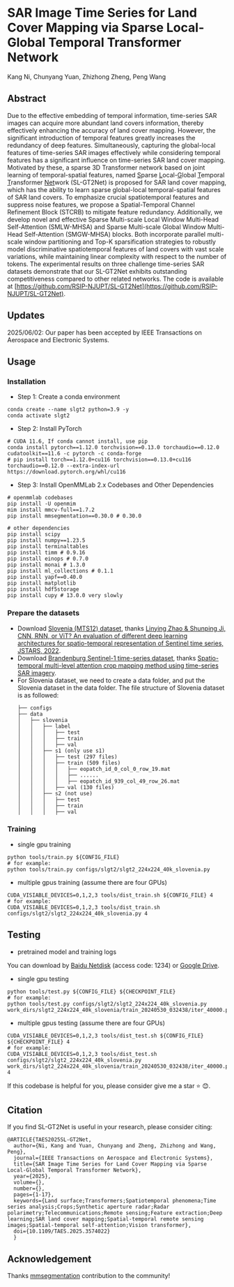 # SAR Image Time Series for Land Cover Mapping via Sparse Local-Global Temporal Transformer Network

Kang Ni, Chunyang Yuan, Zhizhong Zheng, Peng Wang

## Abstract
Due to the effective embedding of temporal information, time-series SAR images can acquire more abundant land covers information, thereby effectively enhancing the accuracy of land cover mapping. However, the significant introduction of temporal features greatly increases the redundancy of deep features. Simultaneously, capturing the global-local features of time-series SAR images effectively while considering temporal features has a significant influence on time-series SAR land cover mapping. Motivated by these, a sparse 3D Transformer network based on joint learning of temporal-spatial features, named <u>S</u>parse <u>L</u>ocal-<u>G</u>lobal <u>T</u>emporal <u>T</u>ransformer <u>Net</u>work (SL-GT2Net) is proposed for SAR land cover mapping, which has the ability to learn sparse global-local temporal-spatial features of SAR land covers. To emphasize crucial spatiotemporal features and suppress noise features, we propose a Spatial-Temporal Channel Refinement Block (STCRB) to mitigate feature redundancy. Additionally, we develop novel and effective Sparse Multi-scale Local Window Multi-Head Self-Attention (SMLW-MHSA) and Sparse Multi-scale Global Window Multi-Head Self-Attention (SMGW-MHSA) blocks. Both incorporate parallel multi-scale window partitioning and Top-K sparsification strategies to robustly model discriminative spatiotemporal features of land covers with vast scale variations, while maintaining linear complexity with respect to the number of tokens. The experimental results on three challenge time-series SAR datasets demonstrate that our SL-GT2Net exhibits outstanding competitiveness compared to other related networks. The code is available at [https://github.com/RSIP-NJUPT/SL-GT2Net](https://github.com/RSIP-NJUPT/SL-GT2Net).



## Updates
2025/06/02: Our paper has been accepted by IEEE Transactions on Aerospace and Electronic Systems.

## Usage

### Installation

* Step 1: Create a conda environment

```shell
conda create --name slgt2 python=3.9 -y
conda activate slgt2
```

* Step 2: Install PyTorch

```shell
# CUDA 11.6, If conda cannot install, use pip
conda install pytorch==1.12.0 torchvision==0.13.0 torchaudio==0.12.0 cudatoolkit==11.6 -c pytorch -c conda-forge
# pip install torch==1.12.0+cu116 torchvision==0.13.0+cu116 torchaudio==0.12.0 --extra-index-url https://download.pytorch.org/whl/cu116
```

* Step 3: Install OpenMMLab 2.x Codebases and Other Dependencies

```shell
# openmmlab codebases
pip install -U openmim
mim install mmcv-full==1.7.2
pip install mmsegmentation==0.30.0 # 0.30.0

# other dependencies
pip install scipy
pip install numpy==1.23.5
pip install terminaltables
pip install timm # 0.9.16
pip install einops # 0.7.0
pip install monai # 1.3.0
pip install ml_collections # 0.1.1
pip install yapf==0.40.0
pip install matplotlib
pip install hdf5storage
pip install cupy # 13.0.0 very slowly
```
<!-- * Install mmseg
  * Please refer to [mmsegmentation](https://github.com/open-mmlab/mmsegmentation) to get installation guide. 
  * This repository is based on mmseg-0.30.0 and pytorch-1.12.0. -->
<!-- * Clone the repository -->
  <!-- ```shell
  git clone https://github.com/wanghao9610/TMANet.git
  cd TMANet
  pip install -e .
  ``` -->
### Prepare the datasets
  * Download [Slovenia (MTS12) dataset](http://gpcv.whu.edu.cn/data/dataset12/dataset12.html), thanks [Linying Zhao & Shunping Ji, CNN, RNN, or ViT? An evaluation of different deep learning architectures for spatio-temporal representation of Sentinel time series, JSTARS, 2022](https://ieeexplore.ieee.org/document/9940533). 
  * Download [Brandenburg Sentinel-1 time-series dataset](https://github.com/hanzhu97702/ISPRS_STMA), thanks [Spatio-temporal multi-level attention crop mapping method using time-series SAR imagery](https://www.sciencedirect.com/science/article/pii/S0924271623003210).
  * For Slovenia dataset, we need to create a data folder, and put the Slovenia dataset in the data folder. The file structure of Slovenia dataset is as followed: 
    ```none
    ├── configs
    ├── data                                                
    │   ├── slovenia                                      
    │   │   ├── label                                      
    │   │   │   ├── test                                     
    │   │   │   ├── train                                   
    │   │   │   ├── val                                     
    │   │   ├── s1 (only use s1)                                
    │   │   │   ├── test (297 files)                                     
    │   │   │   ├── train (509 files)                                   
    │   │   │   │   ├── eopatch_id_0_col_0_row_19.mat                 
    │   │   │   │   ├── ......                 
    │   │   │   │   ├── eopatch_id_939_col_49_row_26.mat                 
    │   │   │   ├── val (130 files)                                     
    │   │   ├── s2 (not use)                        
    │   │   │   ├── test                                     
    │   │   │   ├── train                                   
    │   │   │   ├── val                                     
    ```


### Training



- single gpu training

```shell
python tools/train.py ${CONFIG_FILE}  
# for example:
python tools/train.py configs/slgt2/slgt2_224x224_40k_slovenia.py
```

- multiple gpus training (assume there are four GPUs)


```shell
CUDA_VISIABLE_DEVICES=0,1,2,3 tools/dist_train.sh ${CONFIG_FILE} 4  
# for example:
CUDA_VISIABLE_DEVICES=0,1,2,3 tools/dist_train.sh configs/slgt2/slgt2_224x224_40k_slovenia.py 4
```


## Testing


- pretrained model and training logs

You can download by [Baidu Netdisk](https://pan.baidu.com/s/1kmdtT97en4wfaSRQLYYNlw) (access code: 1234) or [Google Drive](https://drive.google.com/drive/folders/1lqT1fFq_8w6FZH4e-BvXIY_EqFvd7iWI?usp=drive_link).

- single gpu testing

```shell
python tools/test.py ${CONFIG_FILE} ${CHECKPOINT_FILE}
# for example:
python tools/test.py configs/slgt2/slgt2_224x224_40k_slovenia.py work_dirs/slgt2_224x224_40k_slovenia/train_20240530_032438/iter_40000.pth
```

- multiple gpus testing (assume there are four GPUs)

```shell
CUDA_VISIABLE_DEVICES=0,1,2,3 tools/dist_test.sh ${CONFIG_FILE} ${CHECKPOINT_FILE} 4
# for example:
CUDA_VISIABLE_DEVICES=0,1,2,3 tools/dist_test.sh configs/slgt2/slgt2_224x224_40k_slovenia.py work_dirs/slgt2_224x224_40k_slovenia/train_20240530_032438/iter_40000.pth 4
```

If this codebase is helpful for you, please consider give me a star ⭐ 😊.

## Citation
  If you find SL-GT2Net is useful in your research, please consider citing:
  ```shell
  @ARTICLE{TAES2025SL-GT2Net,
    author={Ni, Kang and Yuan, Chunyang and Zheng, Zhizhong and Wang, Peng},
    journal={IEEE Transactions on Aerospace and Electronic Systems}, 
    title={SAR Image Time Series for Land Cover Mapping via Sparse Local-Global Temporal Transformer Network}, 
    year={2025},
    volume={},
    number={},
    pages={1-17},
    keywords={Land surface;Transformers;Spatiotemporal phenomena;Time series analysis;Crops;Synthetic aperture radar;Radar polarimetry;Telecommunications;Remote sensing;Feature extraction;Deep learning;SAR land cover mapping;Spatial-temporal remote sensing images;Spatial-temporal self-attention;Vision transformer},
    doi={10.1109/TAES.2025.3574022}
    }
  ```
## Acknowledgement
Thanks [mmsegmentation](https://mmsegmentation.readthedocs.io/zh-cn/0.x/index.html) contribution to the community!

<!-- 
# SAR Image Time Series for Land Cover Mapping via Sparse Local-Global Temporal Transformer Network

## Dataset 1 （Semantic Segmentation Based on Temporal Features: Learning of Temporal–Spatial Information From Time-Series SAR Images for Paddy Rice Mapping，TGRS，2022）

### 1. The training dataset are shared by google drive: https://drive.google.com/drive/folders/120X2tLv4-6pxIREOMFFGILId4R98gdWK?usp=sharing
### The dataset is generated from time-series Sentinel-1 SAR images in 2019 in AR,MS, MO, TN of the United States, and Cropland Data Layer (CDL) is used as the label data.
### 2. The time-series Sentinel-1 SAR images is preprocessed and downloaded by Google Earth Engine and the linke of the code can be found below: https://code.earthengine.google.com/49f8e2532075272a79883ad8fbf41ccb
### 3. Download two compressed files named 'src' and 'label' to your local computer and unzip them to the same directory.

## Dataset 2 (Multi-Temporal Sentinel-1/2 (MTS12) Dataset for Land Cover Classification, JSTARS, 2022) 
### - Download websites: http://gpcv.whu.edu.cn/data/dataset12/dataset12.html -->
